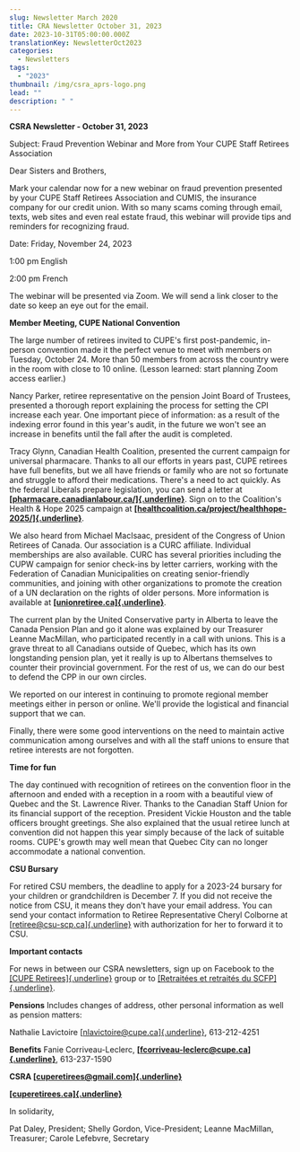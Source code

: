 ```yaml
---
slug: Newsletter March 2020
title: CRA Newsletter October 31, 2023
date: 2023-10-31T05:00:00.000Z
translationKey: NewsletterOct2023
categories:
  - Newsletters
tags:
  - "2023"
thumbnail: /img/csra_aprs-logo.png
lead: ""
description: " "
---
```


**CSRA Newsletter - October 31, 2023**

Subject: Fraud Prevention Webinar and More from Your CUPE Staff Retirees
Association

Dear Sisters and Brothers,

Mark your calendar now for a new webinar on fraud prevention presented
by your CUPE Staff Retirees Association and CUMIS, the insurance company
for our credit union. With so many scams coming through email, texts,
web sites and even real estate fraud, this webinar will provide tips and
reminders for recognizing fraud.

Date: Friday, November 24, 2023

1:00 pm English

2:00 pm French

The webinar will be presented via Zoom. We will send a link closer to
the date so keep an eye out for the email.

**Member Meeting, CUPE National Convention**

The large number of retirees invited to CUPE's first post-pandemic,
in-person convention made it the perfect venue to meet with members on
Tuesday, October 24. More than 50 members from across the country were
in the room with close to 10 online. (Lesson learned: start planning
Zoom access earlier.)

Nancy Parker, retiree representative on the pension Joint Board of
Trustees, presented a thorough report explaining the process for setting
the CPI increase each year. One important piece of information: as a
result of the indexing error found in this year's audit, in the future
we won't see an increase in benefits until the fall after the audit is
completed.

Tracy Glynn, Canadian Health Coalition, presented the current campaign
for universal pharmacare. Thanks to all our efforts in years past, CUPE
retirees have full benefits, but we all have friends or family who are
not so fortunate and struggle to afford their medications. There's a
need to act quickly. As the federal Liberals prepare legislation, you
can send a letter at
[**[pharmacare.canadianlabour.ca/]{.underline}**](http://pharmacare.canadianlabour.ca/).
Sign on to the Coalition's Health & Hope 2025 campaign at
[**[healthcoalition.ca/project/healthhope-2025/]{.underline}**](http://healthcoalition.ca).

We also heard from Michael MacIsaac, president of the Congress of Union
Retirees of Canada. Our association is a CURC affiliate. Individual
memberships are also available. CURC has several priorities including
the CUPW campaign for senior check-ins by letter carriers, working with
the Federation of Canadian Municipalities on creating senior-friendly
communities, and joining with other organizations to promote the
creation of a UN declaration on the rights of older persons. More
information is available at
[**[unionretiree.ca]{.underline}**](http://unionretiree.ca).

The current plan by the United Conservative party in Alberta to leave
the Canada Pension Plan and go it alone was explained by our Treasurer
Leanne MacMillan, who participated recently in a call with unions. This
is a grave threat to all Canadians outside of Quebec, which has its own
longstanding pension plan, yet it really is up to Albertans themselves
to counter their provincial government. For the rest of us, we can do
our best to defend the CPP in our own circles.

We reported on our interest in continuing to promote regional member
meetings either in person or online. We'll provide the logistical and
financial support that we can.

Finally, there were some good interventions on the need to maintain
active communication among ourselves and with all the staff unions to
ensure that retiree interests are not forgotten.

**Time for fun**

The day continued with recognition of retirees on the convention floor
in the afternoon and ended with a reception in a room with a beautiful
view of Quebec and the St. Lawrence River. Thanks to the Canadian Staff
Union for its financial support of the reception. President Vickie
Houston and the table officers brought greetings. She also explained
that the usual retiree lunch at convention did not happen this year
simply because of the lack of suitable rooms. CUPE's growth may well
mean that Quebec City can no longer accommodate a national convention.

**CSU Bursary**

For retired CSU members, the deadline to apply for a 2023-24 bursary for
your children or grandchildren is December 7. If you did not receive the
notice from CSU, it means they don't have your email address. You can
send your contact information to Retiree Representative Cheryl Colborne
at [[retiree@csu-scp.ca]{.underline}](mailto:retiree@csu-scp.ca) with
authorization for her to forward it to CSU.

**Important contacts**

For news in between our CSRA newsletters, sign up on Facebook to the
[[CUPE
Retirees]{.underline}](https://www.facebook.com/groups/417137408489152/)
group or to [[Retraitées et retraités du
SCFP]{.underline}](https://www.facebook.com/groups/402963953416114/).

**Pensions** Includes changes of address, other personal information as
well as pension matters:

Nathalie Lavictoire
[[nlavictoire@cupe.ca]{.underline}](mailto:nlavictoire@cupe.ca),
613-212-4251

**Benefits** Fanie Corriveau-Leclerc,
[**[fcorriveau-leclerc@cupe.ca]{.underline}**](mailto:fcorriveau-leclerc@cupe.ca),
613-237-1590

**CSRA
[[cuperetirees@gmail.com]{.underline}](mailto:cuperetirees@gmail.com)**

[**[cuperetirees.ca]{.underline}**](http://cuperetirees.ca)

In solidarity,

Pat Daley, President; Shelly Gordon, Vice-President; Leanne MacMillan,
Treasurer; Carole Lefebvre, Secretary
